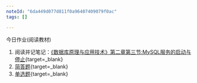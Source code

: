 ```yaml
---
noteId: "6da449d077d811f0a96407409079f0ac"
tags: []

---
```


今日作业(阅读教材) 

1. 阅读并记笔记：[《数据库原理与应用技术》第二章第三节:MySQL服务的启动与停止](https://buhaoqi.github.io/mysql/2-mysql-install/03-mysql-service-management/){target=_blank}
2. [简答题](https://buhaoqi.github.io/mysql/2-mysql-install/03-mysql-service-management/#_1){target=_blank}
3. [单选题](https://buhaoqi.github.io/mysql/2-mysql-install/03-mysql-service-management/#_4){target=_blank}
